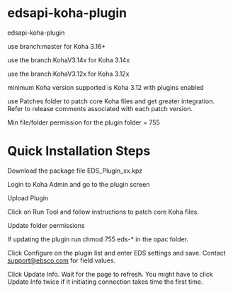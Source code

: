 edsapi-koha-plugin
==================

edsapi-koha-plugin

use branch:master  for Koha 3.16+

use the branch:KohaV3.14x for Koha 3.14x

use the branch:KohaV3.12x for Koha 3.12x

minimum Koha version supported is Koha 3.12 with plugins enabled

use Patches folder to patch core Koha files and get greater integration. Refer to release comments associated with each patch version.

Min file/folder permission for the plugin folder = 755




Quick Installation Steps
========================

Download the package file EDS_Plugin_xx.kpz

Login to Koha Admin and go to the plugin screen

Upload Plugin

Click on Run Tool and follow instructions to patch core Koha files.

Update folder permissions 

 If updating the plugin run chmod 755 eds-* in the opac folder.

Click Configure on the plugin list and enter EDS settings and save.
Contact support@ebsco.com for field values.

Click Update Info. Wait for the page to refresh. You might have to click Update Info twice if it initiating connection takes time the first time.
